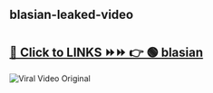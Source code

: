 
 ## blasian-leaked-video 

# <h2><a href="https://clipsfans.com/blasian&ref=git">🔗 Click to LINKS ⏩⏩ 👉 🟢 blasian </a></h2>

<a href="https://clipsfans.com/blasian&ref=git" rel="nofollow" data-target="animated-image.originalLink"><img src="https://i.ibb.co.com/xMMVF88/686577567.gif" alt="Viral Video Original" style="max-width: 100%; display: inline-block;" data-target="animated-image.originalImage"></a>
